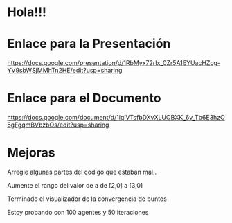 # Hola!!!


# Enlace para la Presentación

https://docs.google.com/presentation/d/1RbMyx72rIx_0Zr5A1EYUacHZcg-YV9sbWSjMMhTn2HE/edit?usp=sharing

# Enlace para el Documento

https://docs.google.com/document/d/1iqiVTsfbDXvXLUOBXK_6v_Tb6E3hzO5gFgqmBVbzbOs/edit?usp=sharing

# Mejoras

Arregle algunas partes del codigo que estaban mal..

Aumente el rango del valor de a de [2,0] a [3,0]

Terminado el visualizador de la convergencia de puntos

Estoy probando con 100 agentes y 50 iteraciones